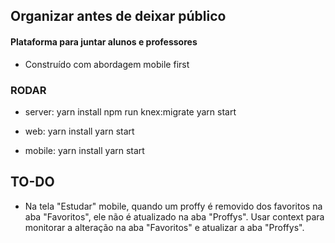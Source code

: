 ## Organizar antes de deixar público

#### Plataforma para juntar alunos e professores

- Construído com abordagem mobile first

### RODAR

- server: yarn install
          npm run knex:migrate
          yarn start
          
- web: yarn install
       yarn start

- mobile: yarn install
          yarn start

## TO-DO

- Na tela "Estudar" mobile, quando um proffy é removido dos favoritos na aba "Favoritos", ele não é atualizado na aba "Proffys". Usar context para monitorar a alteração na aba "Favoritos" e atualizar a aba "Proffys".